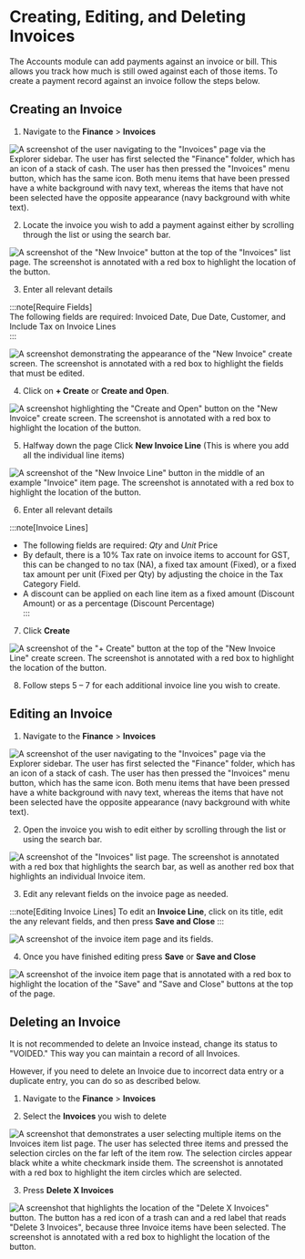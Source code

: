 # Creating, Editing, and Deleting Invoices

The Accounts module can add payments against an invoice or bill. This allows you track how much is still owed against each of those items. To create a payment record against an invoice follow the steps below.

## Creating an Invoice

1. Navigate to the **Finance** &gt; **Invoices**  

![A screenshot of the user navigating to the "Invoices" page via the Explorer sidebar. The user has first selected the "Finance" folder, which has an icon of a stack of cash. The user has then pressed the "Invoices" menu button, which has the same icon. Both menu items that have been pressed have a white background with navy text, whereas the items that have not been selected have the opposite appearance (navy background with white text).](navigate-to-invoices.png)

2. Locate the invoice you wish to add a payment against either by scrolling through the list or using the search bar.  

![A screenshot of the "New Invoice" button at the top of the "Invoices" list page. The screenshot is annotated with a red box to highlight the location of the button.](click-new-invoice.png)

3. Enter all relevant details  

:::note[Require Fields]    
The following fields are required: Invoiced Date, Due Date, Customer, and Include Tax on Invoice Lines  
:::

![A screenshot demonstrating the appearance of the "New Invoice" create screen. The screenshot is annotated with a red box to highlight the fields that must be edited.](enter-relevant-invoice-details.png)

4. Click on **+ Create** or **Create and Open**.  

![A screenshot highlighting the "Create and Open" button on the "New Invoice" create screen. The screenshot is annotated with a red box to highlight the location of the button.](click-create-and-open-invoice.png)

5. Halfway down the page Click **New Invoice Line** (This is where you add all the individual line items) 

![A screenshot of the "New Invoice Line" button in the middle of an example "Invoice" item page. The screenshot is annotated with a red box to highlight the location of the button.](click-new-invoice-line.png)

6. Enter all relevant details 
    
:::note[Invoice Lines]
- The following fields are required: *Qty* and *Unit* Price
- By default, there is a 10% Tax rate on invoice items to account for GST, this can be changed to no tax (NA), a fixed tax amount (Fixed), or a fixed tax amount per unit (Fixed per Qty) by adjusting the choice in the Tax Category Field.
- A discount can be applied on each line item as a fixed amount (Discount Amount) or as a percentage (Discount Percentage)  
:::

7. Click **Create**  

![A screenshot of the "+ Create" button at the top of the "New Invoice Line" create screen. The screenshot is annotated with a red box to highlight the location of the button.](press-create-invoice-line.png)

8. Follow steps 5 – 7 for each additional invoice line you wish to create.

## Editing an Invoice

1. Navigate to the **Finance** &gt; **Invoices**  

![A screenshot of the user navigating to the "Invoices" page via the Explorer sidebar. The user has first selected the "Finance" folder, which has an icon of a stack of cash. The user has then pressed the "Invoices" menu button, which has the same icon. Both menu items that have been pressed have a white background with navy text, whereas the items that have not been selected have the opposite appearance (navy background with white text).](navigate-to-invoices.png)

2. Open the invoice you wish to edit either by scrolling through the list or using the search bar.  

![A screenshot of the "Invoices" list page. The screenshot is annotated with a red box that highlights the search bar, as well as another red box that highlights an individual Invoice item.](find-invoice-by-scrolling-or-using-searchbar.png)

3. Edit any relevant fields on the invoice page as needed. 

:::note[Editing Invoice Lines]
To edit an **Invoice Line**, click on its title, edit the any relevant fields, and then press **Save and Close**
:::

![A screenshot of the invoice item page and its fields.](edit-invoice-fields-as-required2.png)

4. Once you have finished editing press **Save** or **Save and Close**

![A screenshot of the invoice item page that is annotated with a red box to highlight the location of the "Save" and "Save and Close" buttons at the top of the page.](press-save-or-save-and-close-edit.png)

## Deleting an Invoice

It is not recommended to delete an Invoice instead, change its status to "VOIDED." This way you can maintain a record of all Invoices.

However, if you need to delete an Invoice due to incorrect data entry or a duplicate entry, you can do so as described below.

1. Navigate to the **Finance** &gt; **Invoices**  

2. Select the **Invoices** you wish to delete  

![A screenshot that demonstrates a user selecting multiple items on the Invoices item list page. The user has selected three items and pressed the selection circles on the far left of the item row. The selection circles appear black white a white checkmark inside them. The screenshot is annotated with a red box to highlight the item circles which are selected.](select-invoices.png)

3. Press **Delete X Invoices**

![A screenshot that highlights the location of the "Delete X Invoices" button. The button has a red icon of a trash can and a red label that reads "Delete 3 Invoices", because three Invoice items have been selected. The screenshot is annotated with a red box to highlight the location of the button.](delete-invoices.png)
